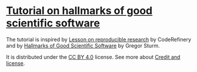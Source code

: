 
# [Tutorial on hallmarks of good scientific software](https://accio.github.io/hallmarks-scientific-software)

The tutorial is inspired by [Lesson on reproducible
research](https://coderefinery.github.io/reproducible-research/) by
CodeRefinery and by
[Hallmarks of Good Scientific
Software](https://grst.github.io/bioinformatics/2020/07/16/hallmarks-scientific-software.html)
by Gregor Sturm.

It is distributed under the [CC BY 4.0](https://creativecommons.org/licenses/by/4.0/) license. See more about [Credit and license](https://accio.github.io/hallmarks-scientific-software/license/).

